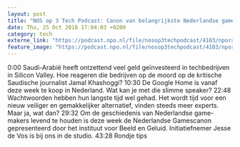 ```yaml
---
layout: post
title: "NOS op 3 Tech Podcast: Canon van belangrijkste Nederlandse games en Google Home uitgebracht"
date: Thu, 25 Oct 2018 17:04:03 +0200
category: tech
externe_link: "https://podcast.npo.nl/file/nosop3techpodcast/4103/nporadio1_nosop3techpodcast_20181025_nos-op-3-tech-podcast-canon-van-belangrijkste-nederlandse-games-en-google-home-uitgebracht.mp3"
feature_image: "https://podcast.npo.nl/file/nosop3techpodcast/4103/nporadio1_nosop3techpodcast_20181025_nos-op-3-tech-podcast-canon-van-belangrijkste-nederlandse-games-en-google-home-uitgebracht.mp3"
---
```


0:00 Saudi-Arabië heeft ontzettend veel geld geïnvesteerd in techbedrijven in Silicon Valley. Hoe reageren die bedrijven op de moord op de kritische Saudische journalist Jamal Khashoggi?
10:30 De Google Home is vanaf deze week te koop in Nederland. Wat kan je met die slimme speaker?
22:48 Wachtwoorden hebben hun langste tijd wel gehad. Het wordt tijd voor een nieuw veiliger en gemakkelijker alternatief, vinden steeds meer experts. Maar ja, wat dan?
29:32 Om de geschiedenis van Nederlandse game-makers levend te houden is deze week de Nederlandse Gamescanon gepresenteerd door het instituut voor Beeld en Geluid. Initiatiefnemer Jesse de Vos is bij ons in de studio.
43:28 Rondje tips<img src="http://feeds.feedburner.com/~r/nosop3-tech-podcast/~4/4NjRUmSuHlQ" height="1" width="1" alt=""/>
